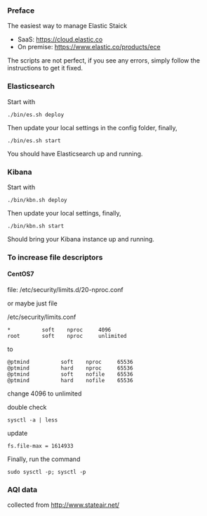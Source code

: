 ### Preface

The easiest way to manage Elastic Staick

- SaaS: https://cloud.elastic.co
- On premise: https://www.elastic.co/products/ece

The scripts are not perfect, if you see any errors, simply follow the instructions to get it fixed.

### Elasticsearch

Start with

```
./bin/es.sh deploy
```

Then update your local settings in the config folder, finally,

```
./bin/es.sh start
```

You should have Elasticsearch up and running.

### Kibana

Start with

```
./bin/kbn.sh deploy
```

Then update your local settings, finally,

```
./bin/kbn.sh start
```

Should bring your Kibana instance up and running.

### To increase file descriptors

#### CentOS7

file: /etc/security/limits.d/20-nproc.conf 

or maybe just file

/etc/security/limits.conf 

```
*          soft    nproc     4096
root       soft    nproc     unlimited
```

to

```
@ptmind          soft    nproc     65536
@ptmind          hard    nproc     65536
@ptmind          soft    nofile    65536
@ptmind          hard    nofile    65536
```

change 4096 to unlimited

double check 

```
sysctl -a | less
```

update

```
fs.file-max = 1614933
```

Finally, run the command

```
sudo sysctl -p; sysctl -p
```

### AQI data 
collected from http://www.stateair.net/
